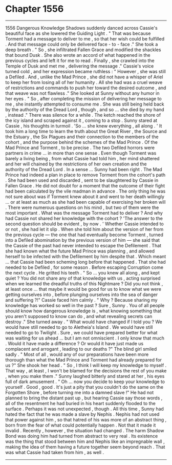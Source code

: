 
# Chapter 1556


---

1556 Dangerous Knowledge
Shadows suddenly danced across Cassie's beautiful face as she lowered the Guiding Light .
" That was because Torment had a message to deliver to me , so that her wish could be fulfilled . And that message could only be delivered face - to - face ."
She took a deep breath .
" So , she infiltrated Fallen Grace and modified the shackles that bound Dusk . She also wrote an accord of what happened in the previous cycles and left it for me to read . Finally , she crawled into the Temple of Dusk and met me , delivering the message ."
Cassie's voice turned cold , and her expression became ruthless :
" However , she was still a Defiled . And , unlike the Mad Prince , she did not have a whisper of Ariel to keep her from losing all of her humanity . All she had was a cruel weave of restrictions and commands to push her toward the desired outcome , and that weave was not flawless ."
She looked at Sunny without any humor in her eyes .
" So , after completing the mission of delivering her message to me , she instantly attempted to consume me . She was still being held back by the authority of the Dread Lord , though , and so … she died by my hand , instead ."
There was silence for a while . The ketch reached the shore of the icy island and scraped against it , coming to a stop .
Sunny stared at Cassie , his thoughts in turmoil .
'So … she knew everything , all along . '
It took him a long time to learn the truth about the Great River , the Source and the Estuary , the Six Plagues and their connection to the members of the cohort , and the purpose behind the schemes of the Mad Prince .
Of the Mad Prince and Torment , to be precise . The two Defiled horrors were partners in crime … in more than one sense . Even though Torment was barely a living being , from what Cassie had told him , her mind shattered and her will chained by the restrictions of her own creation and the authority of the Dread Lord .
In a sense … Sunny had been right . The Mad Prince had indeed a plan in place to remove Torment from the cohort's path . She had been used and discarded , sent to be slaughtered by Cassie in Fallen Grace . He did not doubt for a moment that the outcome of their fight had been calculated by the vile madman in advance .
The only thing he was not sure about was if Torment knew about it and went to her death willingly … or at least as much as she had been capable of exercising her broken will .
There were numerous questions on his mind , but two of them were the most important .
What was the message Torment had to deliver ?
And why had Cassie not shared her knowledge with the cohort ?
'The answer to the second question should be evident , by now . '
Whether Cassie intended to or not , she had let it slip . When she told him about the version of her from the previous cycle — the one that had eventually become Torment , turned into a Defiled abomination by the previous version of him — she said that the Cassie of the past had never intended to escape the Defilement .
That she had known what the future Mad Prince was planning , and allowed herself to be infected with the Defilement by him despite that .
Which meant … that Cassie had been scheming long before that happened . That she had needed to be Defiled , for some reason . Before escaping Corruption come the next cycle .
He gritted his teeth .
" So … you knew all along , and kept quiet ? You did not share any of that knowledge with us , acting surprised when we learned the dreadful truths of this Nightmare ? Did you not think , at least once … that maybe it would be good for us to know what we were getting ourselves into , before plunging ourselves into the sea of danger and suffering ?!"
Cassie faced him calmly .
" Why ? Because sharing my knowledge has worked so well in the past ? Sure , Sunny . You of all people should know how dangerous knowledge is , what knowing something that you aren't supposed to know can do , and what revealing secrets can destroy ."
She turned away .
" What would have changed if I told you ? We would have still needed to go to Aletheia's Island . We would have still needed to go to Twilight . Sure , we could have prepared better for what was waiting for us ahead … but I am not omniscient . I only know that much . Would it have made a difference ? Or would it have just made us complacent and arrogant , leading to our deaths ?"
The blind girl smiled sadly .
" Most of all , would any of our preparations have been more thorough than what the Mad Prince and Torment had already prepared for us ?"
She shook her head .
" So , I think I will keep my knowledge to myself . That way , at least , I won't be blamed for the decisions the rest of you make , when you make them ."
Sunny laughed bitterly and stared at her , his eyes full of dark amusement .
" Oh … now you decide to keep your knowledge to yourself . Good , good . It's just a pity that you couldn't do the same on the Forgotten Shore , before turning me into a damned slave !"
He had not planned to bring the distant past up , but hearing Cassie say those words , all of the resentment he had buried in his heart suddenly flooded to the surface .
Perhaps it was not unexpected , though . All this time , Sunny had hated the fact that he was made a slave by Nephis . Nephis had not used that power against him , so that hatred of his was more of an abstract thing , born from the fear of what could potentially happen .
Not that it made it invalid .
Recently , however , the situation had changed . The harm Shadow Bond was doing him had turned from abstract to very real . Its existence was the thing that stood between him and Nephis like an impregnable wall , making the idea of them having a future together seem beyond reach .
That was what Cassie had taken from him , as well .

---

